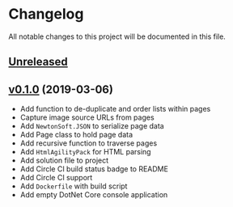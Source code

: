 # Changelog

All notable changes to this project will be documented in this file.

## [Unreleased]

## [v0.1.0] (2019-03-06)

- Add function to de-duplicate and order lists within pages
- Capture image source URLs from pages
- Add `NewtonSoft.JSON` to serialize page data
- Add Page class to hold page data
- Add recursive function to traverse pages
- Add `HtmlAgilityPack` for HTML parsing
- Add solution file to project
- Add Circle CI build status badge to README
- Add Circle CI support
- Add `Dockerfile` with build script
- Add empty DotNet Core console application

[Unreleased]: https://github.com/kitforbes/Crawler/compare/v0.1.0...HEAD
[v0.1.0]: https://github.com/kitforbes/Crawler/compare/e0e3a3a...v0.1.0
